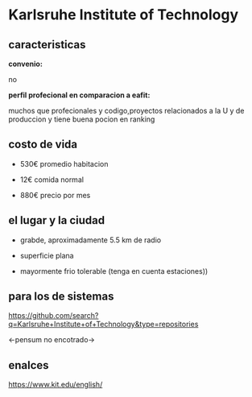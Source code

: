 # Karlsruhe Institute of Technology

## caracteristicas

**convenio:**

no

**perfil profecional en comparacion a eafit:**

muchos que profecionales y codigo,proyectos relacionados a la U y de produccion
y tiene buena pocion en ranking

## costo de vida

* 530€ promedio habitacion

* 12€ comida normal

* 880€ precio por mes

## el lugar y la ciudad
* grabde, aproximadamente 5.5 km de radio

* superficie plana

* mayormente frio tolerable (tenga en cuenta estaciones))

## para los de sistemas

https://github.com/search?q=Karlsruhe+Institute+of+Technology&type=repositories

<-pensum no encotrado->

## enalces

https://www.kit.edu/english/
